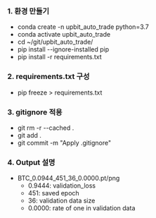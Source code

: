### 1. 환경 만들기

- conda create -n upbit_auto_trade python=3.7
- conda activate upbit_auto_trade
- cd ~/git/upbit_auto_trade/
- pip install --ignore-installed pip
- pip install -r requirements.txt

### 2. requirements.txt 구성 

- pip freeze > requirements.txt

### 3. gitignore 적용

- git rm -r --cached .
- git add .
- git commit -m "Apply .gitignore"

### 4. Output 설명 

- BTC_0.0944_451_36_0.0000.pt/png
  - 0.9444: validation_loss
  - 451: saved epoch
  - 36: validation data size
  - 0.0000: rate of one in validation data


